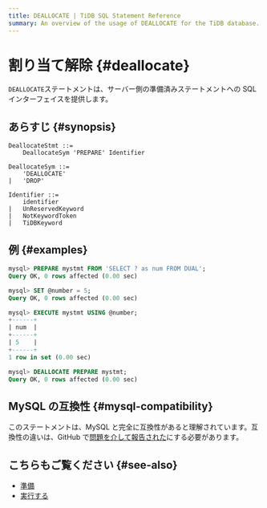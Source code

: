 ```yaml
---
title: DEALLOCATE | TiDB SQL Statement Reference
summary: An overview of the usage of DEALLOCATE for the TiDB database.
---
```


# 割り当て解除 {#deallocate}

`DEALLOCATE`ステートメントは、サーバー側の準備済みステートメントへの SQL インターフェイスを提供します。

## あらすじ {#synopsis}

```ebnf+diagram
DeallocateStmt ::=
    DeallocateSym 'PREPARE' Identifier

DeallocateSym ::=
    'DEALLOCATE'
|   'DROP'

Identifier ::=
    identifier
|   UnReservedKeyword
|   NotKeywordToken
|   TiDBKeyword
```

## 例 {#examples}

```sql
mysql> PREPARE mystmt FROM 'SELECT ? as num FROM DUAL';
Query OK, 0 rows affected (0.00 sec)

mysql> SET @number = 5;
Query OK, 0 rows affected (0.00 sec)

mysql> EXECUTE mystmt USING @number;
+------+
| num  |
+------+
| 5    |
+------+
1 row in set (0.00 sec)

mysql> DEALLOCATE PREPARE mystmt;
Query OK, 0 rows affected (0.00 sec)
```

## MySQL の互換性 {#mysql-compatibility}

このステートメントは、MySQL と完全に互換性があると理解されています。互換性の違いは、GitHub で[問題を介して報告された](https://github.com/pingcap/tidb/issues/new/choose)にする必要があります。

## こちらもご覧ください {#see-also}

-   [準備](/sql-statements/sql-statement-prepare.md)
-   [実行する](/sql-statements/sql-statement-execute.md)
